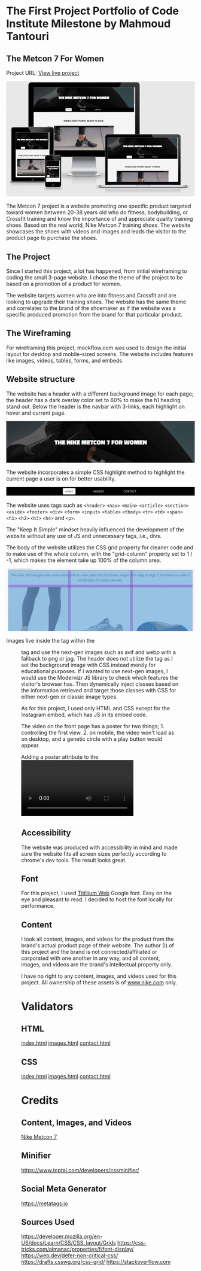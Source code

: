 # The First Project Portfolio of Code Institute Milestone by Mahmoud Tantouri

## The Metcon 7 For Women

Project URL: [View live project](https://mtraveller.github.io/mt-product-promo/index.html "The Website")

![Mockup](https://github.com/MTraveller/mt-product-promo/blob/cf7fca20041fcb57f4034bf3fd174c1e5b3d7fd1/rm-img/the-metcon-7-website-mockup.jpg)

The Metcon 7 project is a website promoting one specific product targeted toward women between 20-38 years old who do fitness, bodybuilding, or Crossfit training and know the importance of and appreciate quality training shoes. Based on the real world, Nike Metcon 7 training shoes. The website showcases the shoes with videos and images and leads the visitor to the product page to purchase the shoes.

## The Project

Since I started this project, a lot has happened, from initial wireframing to coding the small 3-page website. I chose the theme of the project to be based on a promotion of a product for women.

The website targets women who are into fitness and Crossfit and are looking to upgrade their training shoes. The website has the same theme and correlates to the brand of the shoemaker as if the website was a specific produced promotion from the brand for that particular product.

## The Wireframing

For wireframing this project, mockflow.com was used to design the initial layout for desktop and mobile-sized screens. The website includes features like images, videos, tables, forms, and embeds.

## Website structure

The website has a header with a different background image for each page; the header has a dark overlay color set to 60% to make the h1 heading stand out. Below the header is the navbar with 3-links, each highlight on hover and current page.

![Header](https://github.com/MTraveller/mt-product-promo/blob/cf7fca20041fcb57f4034bf3fd174c1e5b3d7fd1/rm-img/header.jpg)

The website incorporates a simple CSS highlight method to highlight the current page a user is on for better usability.

![Navbar](https://github.com/MTraveller/mt-product-promo/blob/cf7fca20041fcb57f4034bf3fd174c1e5b3d7fd1/rm-img/navbar.jpg)

The website uses tags such as `<header>` `<nav>` `<main>` `<article>` `<section>` `<aside>` `<footer>` `<div>` `<form>` `<input>` `<table>` `<tbody>` `<tr>` `<td>` `<span>` `<h1>` `<h2>` `<h3>` `<h4>` and `<p>`.

The "Keep It Simple" mindset heavily influenced the development of the website without any use of JS and unnecessary tags, i.e., divs.

The body of the website utilizes the CSS grid property for cleaner code and to make use of the whole column, with the "grid-column" property set to 1 / -1, which makes the element take up 100% of the column area.

![GRID](https://github.com/MTraveller/mt-product-promo/blob/cf7fca20041fcb57f4034bf3fd174c1e5b3d7fd1/rm-img/grid-element-100-percent.jpg)

Images live inside the <picture> tag within the <figure> tag and use the next-gen images such as avif and webp with a fallback to png or jpg. The header does not utilize the <picture> tag as I set the background image with CSS instead merely for educational purposes. If I wanted to use next-gen images, I would use the Modernizr JS library to check which features the visitor's browser has. Then dynamically inject classes based on the information retrieved and target those classes with CSS for either next-gen or classic image types.

As for this project, I used only HTML and CSS except for the Instagram embed, which has JS in its embed code.

The video on the front page has a poster for two things; 1. controlling the first view.
2. on mobile, the video won't load as on desktop, and a genetic circle with a play button would appear.

Adding a poster attribute to the <video> tag will fix this issue and show an image for all screens for consistency. The video on images.html does not have this issue because of the autoplay attribute set.

## Accessibility

The website was produced with accessibility in mind and made sure the website fits all screen sizes perfectly according to chrome's dev tools. The result looks great.

## Font

For this project, I used [Titillium Web](https://fonts.google.com/specimen/Titillium+Web?preview.text=Explorer%20The%20Nike%20Metcon%207%20Training%20Shoes&preview.text_type=custom#standard-styles) Google font. Easy on the eye and pleasant to read. I decided to host the font locally for performance.

## Content

I took all content, images, and videos for the product from the brand's actual product page of their website. The author (I) of this project and the brand is not connected/affiliated or corporated with one another in any way, and all content, images, and videos are the brand's intellectual property only.

I have no right to any content, images, and videos used for this project. All ownership of these assets is of www.nike.com only.

# Validators

## HTML

[index.html](https://validator.w3.org/nu/?doc=https%3A%2F%2Fmtraveller.github.io%2Fmt-product-promo%2Findex.html "https://validator.w3.org")
[images.html](https://validator.w3.org/nu/?doc=https%3A%2F%2Fmtraveller.github.io%2Fmt-product-promo%2Fimages.html "https://validator.w3.org")
[contact.html](https://validator.w3.org/nu/?doc=https%3A%2F%2Fmtraveller.github.io%2Fmt-product-promo%2Fcontact.html "https://validator.w3.org")

## CSS

[index.html](https://jigsaw.w3.org/css-validator/validator?uri=https%3A%2F%2Fmtraveller.github.io%2Fmt-product-promo%2Findex.html&profile=css3svg&usermedium=all&warning=1&vextwarning=&lang=en "https://jigsaw.w3.org")
[images.html](https://jigsaw.w3.org/css-validator/validator?uri=https%3A%2F%2Fmtraveller.github.io%2Fmt-product-promo%2Fimages.html&profile=css3svg&usermedium=all&warning=1&vextwarning=&lang=en "https://jigsaw.w3.org")
[contact.html](https://jigsaw.w3.org/css-validator/validator?uri=https%3A%2F%2Fmtraveller.github.io%2Fmt-product-promo%2Fcontact.html&profile=css3svg&usermedium=all&warning=1&vextwarning=&lang=en "https://jigsaw.w3.org")

# Credits

## Content, Images, and Videos

[Nike Metcon 7](https://www.nike.com/t/metcon-7-womens-training-shoes-MjdMQM/CZ8280-515 "Product Page")

## Minifier

https://www.toptal.com/developers/cssminifier/

## Social Meta Generator

https://metatags.io

## Sources Used

https://developer.mozilla.org/en-US/docs/Learn/CSS/CSS_layout/Grids
https://css-tricks.com/almanac/properties/f/font-display/
https://web.dev/defer-non-critical-css/
https://drafts.csswg.org/css-grid/
https://stackoverflow.com